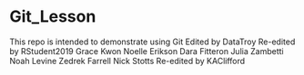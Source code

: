 # Git_Lesson
This repo is intended to demonstrate using Git
Edited by DataTroy
Re-edited by RStudent2019
Grace Kwon
Noelle Erikson
Dara Fitteron
Julia Zambetti
Noah Levine
Zedrek Farrell
Nick Stotts 
Re-edited by KAClifford
